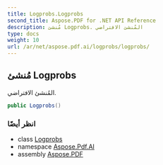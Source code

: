 ```yaml
---
title: Logprobs.Logprobs
second_title: Aspose.PDF for .NET API Reference
description: مُنشئ Logprobs. المُنشئ الافتراضي
type: docs
weight: 10
url: /ar/net/aspose.pdf.ai/logprobs/logprobs/
---
```

## مُنشئ Logprobs

المُنشئ الافتراضي.

```csharp
public Logprobs()
```

### انظر أيضًا

* class [Logprobs](../)
* namespace [Aspose.Pdf.AI](../../../aspose.pdf.ai/)
* assembly [Aspose.PDF](../../../)